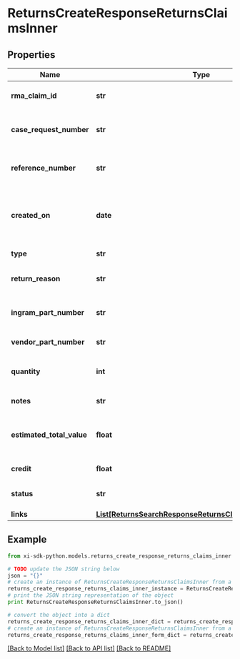 # ReturnsCreateResponseReturnsClaimsInner


## Properties

Name | Type | Description | Notes
------------ | ------------- | ------------- | -------------
**rma_claim_id** | **str** | The rmaClaimId claim id. | [optional] 
**case_request_number** | **str** | A unique return request number. | [optional] 
**reference_number** | **str** | The reference number for the return. | [optional] 
**created_on** | **date** | The date on which the return request was created.  | [optional] 
**type** | **str** | Type of request. | [optional] 
**return_reason** | **str** | The reason for the return. | [optional] 
**ingram_part_number** | **str** | Unique line number from Ingram. | [optional] 
**vendor_part_number** | **str** | Vendor Part Number. | [optional] 
**quantity** | **int** | Return quantity of the product. | [optional] 
**notes** | **str** | Return notes. | [optional] 
**estimated_total_value** | **float** | The estimated total value of the return. | [optional] 
**credit** | **float** | The amount of credit. | [optional] 
**status** | **str** | The status of the request. | [optional] 
**links** | [**List[ReturnsSearchResponseReturnsClaimsInnerLinksInner]**](ReturnsSearchResponseReturnsClaimsInnerLinksInner.md) |  | [optional] 

## Example

```python
from xi-sdk-python.models.returns_create_response_returns_claims_inner import ReturnsCreateResponseReturnsClaimsInner

# TODO update the JSON string below
json = "{}"
# create an instance of ReturnsCreateResponseReturnsClaimsInner from a JSON string
returns_create_response_returns_claims_inner_instance = ReturnsCreateResponseReturnsClaimsInner.from_json(json)
# print the JSON string representation of the object
print ReturnsCreateResponseReturnsClaimsInner.to_json()

# convert the object into a dict
returns_create_response_returns_claims_inner_dict = returns_create_response_returns_claims_inner_instance.to_dict()
# create an instance of ReturnsCreateResponseReturnsClaimsInner from a dict
returns_create_response_returns_claims_inner_form_dict = returns_create_response_returns_claims_inner.from_dict(returns_create_response_returns_claims_inner_dict)
```
[[Back to Model list]](../README.md#documentation-for-models) [[Back to API list]](../README.md#documentation-for-api-endpoints) [[Back to README]](../README.md)


